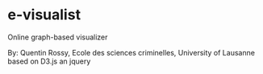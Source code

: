 # e-visualist
Online graph-based visualizer

By: Quentin Rossy, Ecole des sciences criminelles, University of Lausanne
based on D3.js an jquery
